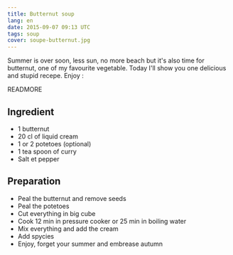 ```yaml
---
title: Butternut soup
lang: en
date: 2015-09-07 09:13 UTC
tags: soup
cover: soupe-butternut.jpg
---
```


Summer is over soon, less sun, no more beach but it's also time for butternut, one of my favourite vegetable. Today I'll show you one delicious and stupid recepe. Enjoy :

READMORE

## Ingredient

* 1 butternut
* 20 cl of liquid cream
* 1 or 2 potetoes (optional)
* 1 tea spoon of curry 
* Salt et pepper

## Preparation

* Peal the butternut and remove seeds
* Peal the potetoes
* Cut everything in big cube
* Cook 12 min in pressure cooker or 25 min in boiling water
* Mix everything and add the cream
* Add spycies
* Enjoy, forget your summer and embrease autumn